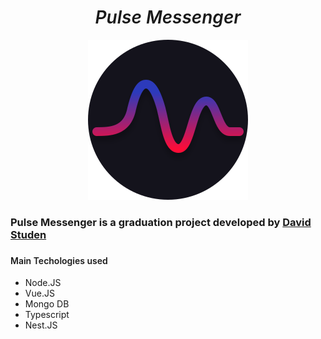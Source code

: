 
<h1 align="center" style='font-weight: 600; font-style: italic; text-align: center;'>Pulse Messenger</h1>

<div align="center">
<img src="./Logo.svg" alt="logo" width="256" />
</div>

<h3>Pulse Messenger is a graduation project developed by <a href="https://github.com/dstuden">David Studen</a><h3>

<h4 style='font-weight: 600;' >Main Techologies used</h4>
<ul>
<li>Node.JS</li>
<li>Vue.JS</li>
<li>Mongo DB</li>
<li>Typescript</li>
<li>Nest.JS</li>
</ul>